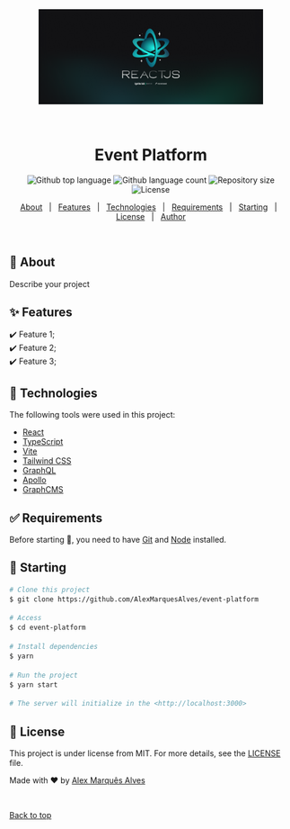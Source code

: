 <div align="center" id="top">
  <img src="./.github/Wallpaper - 2560x1080.png" width="400" alt='Event Platform' />

&#xa0;

<!-- <a href="https://eventplatform.netlify.app">Demo</a> -->

</div>

<h1 align="center">Event Platform</h1>

<p align="center">
  <img alt="Github top language" src="https://img.shields.io/github/languages/top/AlexMarquesAlves/event-platform?color=56BEB8">

  <img alt="Github language count" src="https://img.shields.io/github/languages/count/AlexMarquesAlves/event-platform?color=56BEB8">

  <img alt="Repository size" src="https://img.shields.io/github/repo-size/AlexMarquesAlves/event-platform?color=56BEB8">

  <img alt="License" src="https://img.shields.io/github/license/AlexMarquesAlves/event-platform?color=56BEB8">

  <!-- <img alt="Github issues" src="https://img.shields.io/github/issues/AlexMarquesAlves/event-platform?color=56BEB8" /> -->

  <!-- <img alt="Github forks" src="https://img.shields.io/github/forks/AlexMarquesAlves/event-platform?color=56BEB8" /> -->

  <!-- <img alt="Github stars" src="https://img.shields.io/github/stars/AlexMarquesAlves/event-platform?color=56BEB8" /> -->
</p>

<!-- Status -->

<!-- <h4 align="center">
	🚧  Event Platform 🚀 Under construction...  🚧
</h4>

<hr> -->

<p align="center">
  <a href="#dart-about">About</a> &#xa0; | &#xa0;
  <a href="#sparkles-features">Features</a> &#xa0; | &#xa0;
  <a href="#rocket-technologies">Technologies</a> &#xa0; | &#xa0;
  <a href="#white_check_mark-requirements">Requirements</a> &#xa0; | &#xa0;
  <a href="#checkered_flag-starting">Starting</a> &#xa0; | &#xa0;
  <a href="#memo-license">License</a> &#xa0; | &#xa0;
  <a href="https://github.com/AlexMarquesAlves" target="_blank">Author</a>
</p>

<br>

## :dart: About

Describe your project

## :sparkles: Features

:heavy_check_mark: Feature 1;\
:heavy_check_mark: Feature 2;\
:heavy_check_mark: Feature 3;

## :rocket: Technologies

The following tools were used in this project:

-  [React](https://reactjs.org/)
-  [TypeScript](https://www.typescriptlang.org/)
-  [Vite](https://vitejs.dev/)
-  [Tailwind CSS](https://tailwindcss.com/)
-  [GraphQL](https://graphql.org/)
-  [Apollo](https://www.apollographql.com/)
-  [GraphCMS](https://graphcms.com/)

## :white_check_mark: Requirements

Before starting :checkered_flag:, you need to have [Git](https://git-scm.com) and [Node](https://nodejs.org/en/) installed.

## :checkered_flag: Starting

```bash
# Clone this project
$ git clone https://github.com/AlexMarquesAlves/event-platform

# Access
$ cd event-platform

# Install dependencies
$ yarn

# Run the project
$ yarn start

# The server will initialize in the <http://localhost:3000>
```

## :memo: License

This project is under license from MIT. For more details, see the [LICENSE](LICENSE.md) file.

Made with :heart: by <a href="https://github.com/AlexMarquesAlves" target="_blank">Alex Marquês Alves</a>

&#xa0;

<a href="#top">Back to top</a>

<!-- <p align="center"><img src="./.github/Wallpaper - 2560x1080.png" width="400"></p>

## ✨ Tecnologias

Esse projeto foi desenvolvido com as seguintes tecnologias:

- [React](https://reactjs.org/)
- [TypeScript](https://www.typescriptlang.org/)
- [Vite](https://vitejs.dev/)
- [Tailwind CSS](https://tailwindcss.com/)
- [GraphQL](https://graphql.org/)
- [Apollo](https://www.apollographql.com/)
- [GraphCMS](https://graphcms.com/)

## 💻 Projeto

O projeto é uma plataforma de eventos para hostear aulas, desenvolvido durante a semana Ignite Lab da [Rocketseat](https://rocketseat.com.br/). [Style Guide](https://www.figma.com/community/file/1120711251998877938) do projeto.

## 🚀 Como executar

- Clone o repositório
- Instale as dependências com `npm i`
- Inicie o servidor com `npm run dev`

Agora você pode acessar [`http://localhost:3000`](http://localhost:3000) do seu navegador.

## 📄 Licença

Esse projeto está sob a licença MIT. Veja o arquivo [LICENSE](LICENSE) para mais detalhes.

---

Feito por [otávio silva](https://otaviosilva.dev/) 🙃 -->
